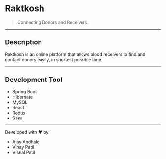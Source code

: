 # Raktkosh

>Connecting Donors and Receivers.

---
## Description

Raktkosh is an online platform that allows blood receivers to find and contact donors easily, in shortest possible time.

---
## Development Tool
  - Spring Boot
  - Hibernate
  - MySQL
  - React
  - Redux
  - Sass

---
Developed with ❤️️ by
  - Ajay Andhale
  - Vinay Patil
  - Vishal Patil
  
